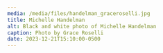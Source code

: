 ```yaml
---
media: /media/files/handelman_graceroselli.jpg
title: Michelle Handelman
alt: Black and white photo of Michelle Handelman
caption: Photo by Grace Roselli
date: 2023-12-21T15:10:00-0500
---
```

